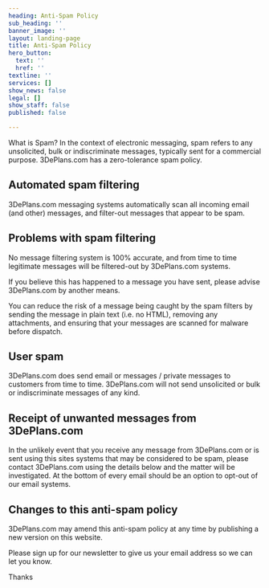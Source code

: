 ```yaml
---
heading: Anti-Spam Policy
sub_heading: ''
banner_image: ''
layout: landing-page
title: Anti-Spam Policy
hero_button:
  text: ''
  href: ''
textline: ''
services: []
show_news: false
legal: []
show_staff: false
published: false

---
```

What is Spam? In the context of electronic messaging, spam refers to any unsolicited, bulk or indiscriminate messages, typically sent for a commercial purpose. 3DePlans.com has a zero-tolerance spam policy.

## Automated spam filtering

3DePlans.com messaging systems automatically scan all incoming email (and other) messages, and filter-out messages that appear to be spam.

## Problems with spam filtering

No message filtering system is 100% accurate, and from time to time legitimate messages will be filtered-out by 3DePlans.com systems.

If you believe this has happened to a message you have sent, please advise 3DePlans.com by another means.

You can reduce the risk of a message being caught by the spam filters by sending the message in plain text (i.e. no HTML), removing any attachments, and ensuring that your messages are scanned for malware before dispatch.

## User spam

3DePlans.com does send email or messages / private messages to customers from time to time. 3DePlans.com will not send unsolicited or bulk or indiscriminate messages of any kind.

## Receipt of unwanted messages from 3DePlans.com

In the unlikely event that you receive any message from 3DePlans.com or is sent using this sites systems that may be considered to be spam, please contact 3DePlans.com using the details below and the matter will be investigated. At the bottom of every email should be an option to opt-out of our email systems.

## Changes to this anti-spam policy

3DePlans.com may amend this anti-spam policy at any time by publishing a new version on this website.

Please sign up for our newsletter to give us your email address so we can let you know.

Thanks